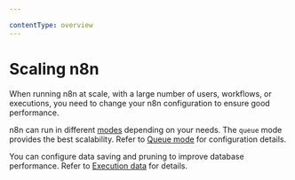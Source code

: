 ```yaml
---

contentType: overview
---
```


# Scaling n8n

When running n8n at scale, with a large number of users, workflows, or executions, you need to change your n8n configuration to ensure good performance.

n8n can run in different [modes](/hosting/scaling/queue-mode.md) depending on your needs. The `queue` mode provides the best scalability. Refer to [Queue mode](/hosting/scaling/queue-mode.md) for configuration details.

You can configure data saving and pruning to improve database performance. Refer to [Execution data](/hosting/scaling/execution-data.md) for details.
